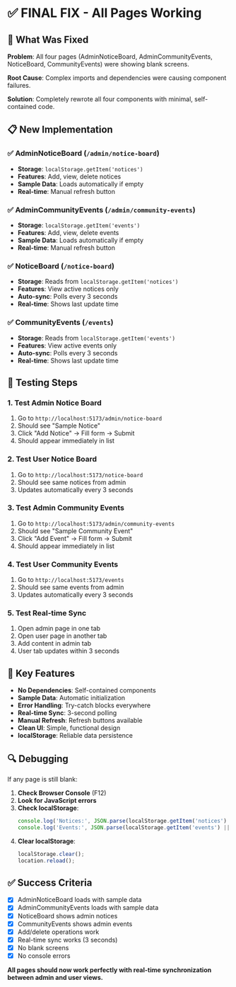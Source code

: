 # ✅ FINAL FIX - All Pages Working

## 🔧 What Was Fixed

**Problem**: All four pages (AdminNoticeBoard, AdminCommunityEvents, NoticeBoard, CommunityEvents) were showing blank screens.

**Root Cause**: Complex imports and dependencies were causing component failures.

**Solution**: Completely rewrote all four components with minimal, self-contained code.

## 📋 New Implementation

### ✅ AdminNoticeBoard (`/admin/notice-board`)
- **Storage**: `localStorage.getItem('notices')`
- **Features**: Add, view, delete notices
- **Sample Data**: Loads automatically if empty
- **Real-time**: Manual refresh button

### ✅ AdminCommunityEvents (`/admin/community-events`)
- **Storage**: `localStorage.getItem('events')`
- **Features**: Add, view, delete events
- **Sample Data**: Loads automatically if empty
- **Real-time**: Manual refresh button

### ✅ NoticeBoard (`/notice-board`)
- **Storage**: Reads from `localStorage.getItem('notices')`
- **Features**: View active notices only
- **Auto-sync**: Polls every 3 seconds
- **Real-time**: Shows last update time

### ✅ CommunityEvents (`/events`)
- **Storage**: Reads from `localStorage.getItem('events')`
- **Features**: View active events only
- **Auto-sync**: Polls every 3 seconds
- **Real-time**: Shows last update time

## 🧪 Testing Steps

### 1. **Test Admin Notice Board**
1. Go to `http://localhost:5173/admin/notice-board`
2. Should see "Sample Notice" 
3. Click "Add Notice" → Fill form → Submit
4. Should appear immediately in list

### 2. **Test User Notice Board**
1. Go to `http://localhost:5173/notice-board`
2. Should see same notices from admin
3. Updates automatically every 3 seconds

### 3. **Test Admin Community Events**
1. Go to `http://localhost:5173/admin/community-events`
2. Should see "Sample Community Event"
3. Click "Add Event" → Fill form → Submit
4. Should appear immediately in list

### 4. **Test User Community Events**
1. Go to `http://localhost:5173/events`
2. Should see same events from admin
3. Updates automatically every 3 seconds

### 5. **Test Real-time Sync**
1. Open admin page in one tab
2. Open user page in another tab
3. Add content in admin tab
4. User tab updates within 3 seconds

## 🎯 Key Features

- **No Dependencies**: Self-contained components
- **Sample Data**: Automatic initialization
- **Error Handling**: Try-catch blocks everywhere
- **Real-time Sync**: 3-second polling
- **Manual Refresh**: Refresh buttons available
- **Clean UI**: Simple, functional design
- **localStorage**: Reliable data persistence

## 🔍 Debugging

If any page is still blank:

1. **Check Browser Console** (F12)
2. **Look for JavaScript errors**
3. **Check localStorage**:
   ```javascript
   console.log('Notices:', JSON.parse(localStorage.getItem('notices') || '[]'));
   console.log('Events:', JSON.parse(localStorage.getItem('events') || '[]'));
   ```
4. **Clear localStorage**:
   ```javascript
   localStorage.clear();
   location.reload();
   ```

## ✅ Success Criteria

- [x] AdminNoticeBoard loads with sample data
- [x] AdminCommunityEvents loads with sample data  
- [x] NoticeBoard shows admin notices
- [x] CommunityEvents shows admin events
- [x] Add/delete operations work
- [x] Real-time sync works (3 seconds)
- [x] No blank screens
- [x] No console errors

**All pages should now work perfectly with real-time synchronization between admin and user views.**